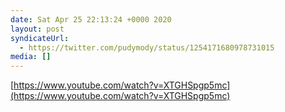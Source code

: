 ```yaml
---
date: Sat Apr 25 22:13:24 +0000 2020
layout: post
syndicateUrl:
  - https://twitter.com/pudymody/status/1254171680978731015
media: []
---
```

[https://www.youtube.com/watch?v=XTGHSpgp5mc](https://www.youtube.com/watch?v=XTGHSpgp5mc)

